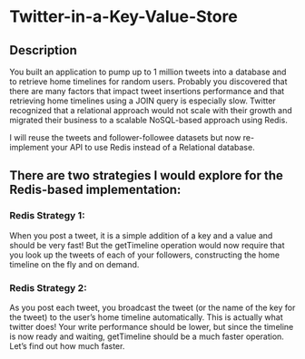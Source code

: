 # Twitter-in-a-Key-Value-Store

## Description
You built an application to pump up to 1 million tweets into a database and to retrieve home timelines for random users. 
Probably you discovered that there are many factors that impact tweet insertions performance and that retrieving home timelines using
a JOIN query is especially slow. Twitter recognized that a relational approach would not scale with their growth and migrated their business
to a scalable NoSQL-based approach using Redis.

I will reuse the tweets and follower-followee datasets but now re- implement your API to use Redis instead of a Relational database.


## There are two strategies I would explore for the Redis-based implementation:


### Redis Strategy 1: 
When you post a tweet, it is a simple addition of a key and a value and should be very fast! 
But the getTimeline operation would now require that you look up the tweets of each of your followers, 
constructing the home timeline on the fly and on demand.

### Redis Strategy 2: 
As you post each tweet, you broadcast the tweet (or the name of the key for the tweet) to the user’s home timeline automatically. 
This is actually what twitter does! Your write performance should be lower, but since the timeline is now ready and waiting, 
getTimeline should be a much faster operation. Let’s find out how much faster.

